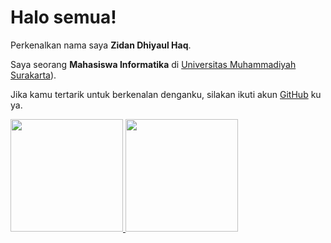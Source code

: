# Halo semua! 

Perkenalkan nama saya **Zidan Dhiyaul Haq**.<br>

Saya seorang **Mahasiswa Informatika** di [Universitas Muhammadiyah Surakarta](https://www.ums.ac.id/)).<br>

Jika kamu tertarik untuk berkenalan denganku, silakan ikuti akun [GitHub](https://github.com/zeedh) ku ya.

<p align="left">
<a href="https://github.com/zeedh">
  <img height="180em" src="https://github-readme-stats-eight-theta.vercel.app/api?username=zeedh&show_icons=true&theme=algolia&include_all_commits=true&count_private=true"/>
  <img height="180em" src="https://github-readme-stats-eight-theta.vercel.app/api/top-langs/?username=zeedh&layout=compact&layout=compact&theme=algolia"/>
</a>
</p>
